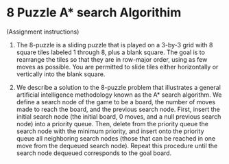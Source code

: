 # 8 Puzzle A* search Algorithim

(Assignment instructions)
1. The 8-puzzle is a sliding puzzle that is played on a 3-by-3 grid with 8 square tiles labeled 1 through 8, plus a blank square. 
The goal is to rearrange the tiles so that they are in row-major order, using as few moves as possible. 
You are permitted to slide tiles either horizontally or vertically into the blank square. 

2. We describe a solution to the 8-puzzle problem that illustrates a general artificial intelligence methodology known as the A* search algorithm.
We define a search node of the game to be a board, the number of moves made to reach the board, and the previous search node.
First, insert the initial search node (the initial board, 0 moves, and a null previous search node) into a priority queue.
Then, delete from the priority queue the search node with the minimum priority, and insert onto the priority queue all neighboring search nodes (those that can be reached in one move from the dequeued search node).
Repeat this procedure until the search node dequeued corresponds to the goal board.
